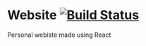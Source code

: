 # Website [![Build Status](https://travis-ci.org/andrewhughes101/my-website.svg?branch=master)](https://travis-ci.org/andrewhughes101/my-website)

Personal webiste made using React
